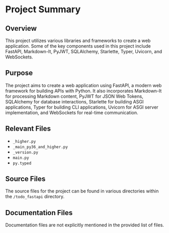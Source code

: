 # Project Summary

## Overview
This project utilizes various libraries and frameworks to create a web application. Some of the key components used in this project include FastAPI, Markdown-It, PyJWT, SQLAlchemy, Starlette, Typer, Uvicorn, and WebSockets.

## Purpose
The project aims to create a web application using FastAPI, a modern web framework for building APIs with Python. It also incorporates Markdown-It for processing Markdown content, PyJWT for JSON Web Tokens, SQLAlchemy for database interactions, Starlette for building ASGI applications, Typer for building CLI applications, Uvicorn for ASGI server implementation, and WebSockets for real-time communication.

## Relevant Files
- `_higher.py`
- `_main_py36_and_higher.py`
- `_version.py`
- `main.py`
- `py.typed`

## Source Files
The source files for the project can be found in various directories within the `/todo_fastapi` directory.

## Documentation Files
Documentation files are not explicitly mentioned in the provided list of files.